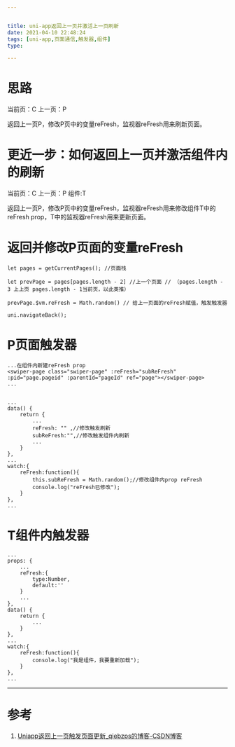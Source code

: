 ```yaml
---


title: uni-app返回上一页并激活上一页刷新
date: 2021-04-10 22:48:24
tags: [uni-app,页面通信,触发器,组件]
type:

---
```



# 思路

当前页：C
上一页：P

返回上一页P，修改P页中的变量reFresh，监视器reFresh用来刷新页面。


# 更近一步：如何返回上一页并激活组件内的刷新

当前页：C
上一页：P 	组件:T

返回上一页P，修改P页中的变量reFresh，监视器reFresh用来修改组件T中的reFresh prop，T中的监视器reFresh用来更新页面。


# 返回并修改P页面的变量reFresh

```
let pages = getCurrentPages(); //页面栈

let prevPage = pages[pages.length - 2] //上一个页面 // （pages.length - 3 上上页 pages.length - 1当前页，以此类推）

prevPage.$vm.reFresh = Math.random() // 给上一页面的reFresh赋值，触发触发器

uni.navigateBack();
```


# P页面触发器

```
...在组件内新建reFresh prop
<swiper-page class="swiper-page" :reFresh="subReFresh" :pid="page.pageid" :parentId="pageId" ref="page"></swiper-page>
...


...
data() {
	return {
		...
		reFresh: "" ,//修改触发刷新
        subReFresh:"",//修改触发组件内刷新
		...
	}
},
...
watch:{
    reFresh:function(){
        this.subReFresh = Math.random();//修改组件内prop reFresh
        console.log("reFresh已修改");
    }
},
...
```


# T组件内触发器

```
...
props: {
	...
    reFresh:{
        type:Number,
        default:''
    }
	...
},
data() {
	return {
		...
	}
},
...
watch:{
    reFresh:function(){
        console.log("我是组件，我要重新加载");
    }
},
...
```

---


# 参考

1. [Uniapp返回上一页触发页面更新_qiebzps的博客-CSDN博客](https://blog.csdn.net/qq_31646657/article/details/111053707)
